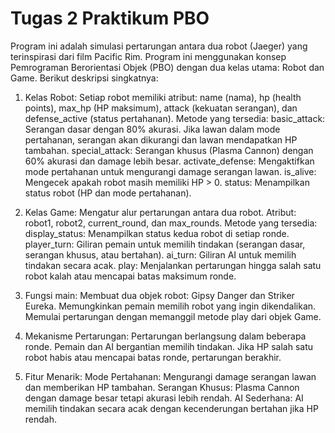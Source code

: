 # Tugas 2 Praktikum PBO
Program ini adalah simulasi pertarungan antara dua robot (Jaeger) yang terinspirasi dari film Pacific Rim. Program ini menggunakan konsep Pemrograman Berorientasi Objek (PBO) dengan dua kelas utama: Robot dan Game. Berikut deskripsi singkatnya:

1. Kelas Robot:
Setiap robot memiliki atribut: name (nama), hp (health points), max_hp (HP maksimum), attack (kekuatan serangan), dan defense_active (status pertahanan).
Metode yang tersedia:
basic_attack: Serangan dasar dengan 80% akurasi. Jika lawan dalam mode pertahanan, serangan akan dikurangi dan lawan mendapatkan HP tambahan.
special_attack: Serangan khusus (Plasma Cannon) dengan 60% akurasi dan damage lebih besar.
activate_defense: Mengaktifkan mode pertahanan untuk mengurangi damage serangan lawan.
is_alive: Mengecek apakah robot masih memiliki HP > 0.
status: Menampilkan status robot (HP dan mode pertahanan).

2. Kelas Game:
Mengatur alur pertarungan antara dua robot.
Atribut: robot1, robot2, current_round, dan max_rounds.
Metode yang tersedia:
display_status: Menampilkan status kedua robot di setiap ronde.
player_turn: Giliran pemain untuk memilih tindakan (serangan dasar, serangan khusus, atau bertahan).
ai_turn: Giliran AI untuk memilih tindakan secara acak.
play: Menjalankan pertarungan hingga salah satu robot kalah atau mencapai batas maksimum ronde.

3. Fungsi main:
Membuat dua objek robot: Gipsy Danger dan Striker Eureka.
Memungkinkan pemain memilih robot yang ingin dikendalikan.
Memulai pertarungan dengan memanggil metode play dari objek Game.

4. Mekanisme Pertarungan:
Pertarungan berlangsung dalam beberapa ronde.
Pemain dan AI bergantian memilih tindakan.
Jika HP salah satu robot habis atau mencapai batas ronde, pertarungan berakhir.

5. Fitur Menarik:
Mode Pertahanan: Mengurangi damage serangan lawan dan memberikan HP tambahan.
Serangan Khusus: Plasma Cannon dengan damage besar tetapi akurasi lebih rendah.
AI Sederhana: AI memilih tindakan secara acak dengan kecenderungan bertahan jika HP rendah.
